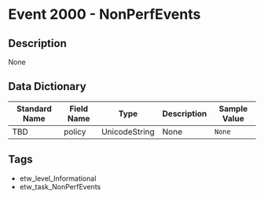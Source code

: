 # Event 2000 - NonPerfEvents

## Description
None

## Data Dictionary
|Standard Name|Field Name|Type|Description|Sample Value|
|---|---|---|---|---|
|TBD|policy|UnicodeString|None|`None`|

## Tags
* etw_level_Informational
* etw_task_NonPerfEvents